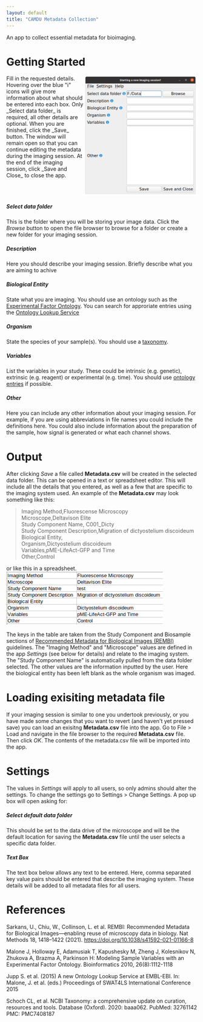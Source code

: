 ```yaml
---
layout: default
title: "CAMDU Metadata Collection"
---
```


An app to collect essential metadata for bioimaging.

# Getting Started

<img align="right" width=300px src="./images/StartingScreen.png">
Fill in the requested details. Hovering over the blue "i" icons will give more information about what should be entered into each box. Only _Select data folder_ is required, all other details are optional. When you are finished, click the _Save_ button. The window will remain open so that you can continue editing the metadata during the imaging session. At the end of the imaging session, click _Save and Close_ to close the app.
<br clear="right"/>

##### Select data folder
This is the folder where you will be storing your image data. Click the _Browse_ button to open the file browser to browse for a folder or create a new folder for your imaging session.

##### Description
Here you should describe your imaging session. Briefly describe what you are aiming to achive

##### Biological Entity
State what you are imaging. You should use an ontology such as the [Experimental Factor Ontology](https://www.ebi.ac.uk/efo/). You can search for approriate entries using the [Ontology Lookup Service](https://www.ebi.ac.uk/ols/ontologies/efo)

##### Organism
State the species of your sample(s). You should use a [taxonomy](https://www.ncbi.nlm.nih.gov/taxonomy).

##### Variables
List the variables in your study. These could be intrinsic (e.g. genetic), extrinsic (e.g. reagent) or experimental (e.g. time). You should use [ontology entries](https://www.ebi.ac.uk/ols/ontologies/efo) if possible.

##### Other
Here you can include any other information about your imaging session. For example, if you are using abbreviations in file names you could include the definitions here. You could also include information about the preparation of the sample, how signal is generated or what each channel shows.

# Output
After clicking _Save_ a file called **Metadata.csv** will be created in the selected data folder. This can be opened in a text or spreadsheet editor. This will include all the details that you entered, as well as a few that are specific to the imaging system used. An example of the **Metadata.csv** may look something like this:

> Imaging Method,Fluorescense Microscopy \
> Microscope,Deltavison Elite \
> Study Component Name, C001_Dicty \
> Study Component Description,Migration of dictyostelium discoideum \
> Biological Entity, \
> Organism,Dictyostelium discoideum \
> Variables,pME-LifeAct-GFP and Time \
> Other,Control

or like this in a spreadsheet.
<img src="./images/ExampleTable.png">

The keys in the table are taken from the Study Component and Biosample sections of [Recommended Metadata for Biological Images (REMBI)](https://www.nature.com/articles/s41592-021-01166-8) guidelines. The "Imaging Method" and "Microscope" values are defined in the app _Settings_ (see below for details) and relate to the imaging system. The "Study Component Name" is automatically pulled from the data folder selected. The other values are the information inputted by the user. Here the biological entity has been left blank as the whole organism was imaged.

# Loading exisiting metadata file
If your imaging session is similar to one you undertook previously, or you have made some changes that you want to revert (and haven't yet pressed save) you can load an exisitng **Metadata.csv** file into the app. Go to File > Load and navigate in the file browser to the required **Metadata.csv** file. Then click _OK_. The contents of the metadata.csv file will be imported into the app.

# Settings
The values in _Settings_ will apply to all users, so only admins should alter the settings. To change the settings go to Settings > Change Settings. A pop up box will open asking for:

##### Select default data folder
This should be set to the data drive of the microscope and will be the default location for saving the **Metadata.csv** file until the user selects a specific data folder. 

##### Text Box
The text box below allows any text to be entered. Here, comma separated key value pairs should be entered that describe the imaging system. These details will be added to all metadata files for all users.

# References
Sarkans, U., Chiu, W., Collinson, L. et al. REMBI: Recommended Metadata for Biological Images—enabling reuse of microscopy data in biology. Nat Methods 18, 1418–1422 (2021). https://doi.org/10.1038/s41592-021-01166-8

Malone J, Holloway E, Adamusiak T, Kapushesky M, Zheng J, Kolesnikov N, Zhukova A, Brazma A, Parkinson H: Modeling Sample Variables with an Experimental Factor Ontology. Bioinformatics 2010, 26(8):1112-1118

Jupp S. et al. (2015) A new Ontology Lookup Service at EMBL-EBI. In: Malone, J. et al. (eds.) Proceedings of SWAT4LS International Conference 2015

Schoch CL, et al. NCBI Taxonomy: a comprehensive update on curation, resources and tools. Database (Oxford). 2020: baaa062. PubMed: 32761142 PMC: PMC7408187

